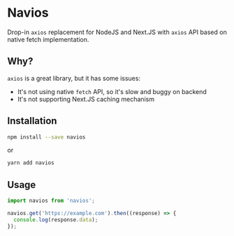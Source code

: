 # Navios

Drop-in `axios` replacement for NodeJS and Next.JS with `axios` API based on native fetch implementation.

## Why?

`axios` is a great library, but it has some issues:

- It's not using native `fetch` API, so it's slow and buggy on backend
- It's not supporting Next.JS caching mechanism

## Installation

```bash
npm install --save navios
```

or

```bash
yarn add navios
```

## Usage

```js
import navios from 'navios';

navios.get('https://example.com').then((response) => {
  console.log(response.data);
});
```

